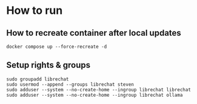 # How to run

## How to recreate container after local updates

```shell
docker compose up --force-recreate -d
```

## Setup rights & groups

```shell
sudo groupadd librechat
sudo usermod --append --groups librechat steven
sudo adduser --system --no-create-home --ingroup librechat librechat
sudo adduser --system --no-create-home --ingroup librechat ollama

```
